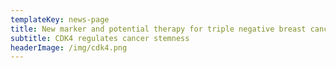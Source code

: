 ```yaml
---
templateKey: news-page
title: New marker and potential therapy for triple negative breast cancer
subtitle: CDK4 regulates cancer stemness
headerImage: /img/cdk4.png
---
```


